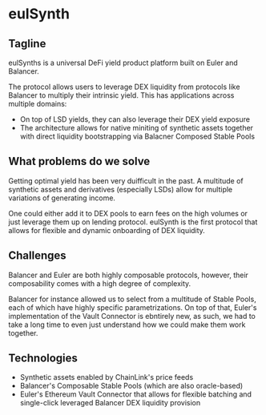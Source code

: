 # eulSynth

## Tagline

eulSynths is a universal DeFi yield product platform built on Euler and Balancer.

The protocol allows users to leverage DEX liquidity from protocols like Balancer to multiply their intrinsic yield. This has applications across multiple domains:

- On top of LSD yields, they can also leverage their DEX yield exposure
- The architecture allows for native miniting of synthetic assets together with direct liquidity bootstrapping via Balacner Composed Stable Pools


## What problems do we solve

Getting optimal yield has been very duifficult in the past. A multitude of synthetic assets and derivatives (especially LSDs) allow for multiple variations of generating income.

One could either add it to DEX pools to earn fees on the high volumes or just leverage them up on lending protocol.
eulSynth is the first protocol that allows for flexible and dynamic onboarding of DEX liquidity.

## Challenges

Balancer and Euler are both highly composable protocols, however, their composability comes with a high degree of complexity.

Balancer for instance allowed us to select from a multitude of Stable Pools, each of which have highly specific parametrizations. On top of that, Euler's implementation of the Vault Connector is ebntirely new, as such, we had to take a long time to even just understand how we could make them work together.

## Technologies 

- Synthetic assets enabled by ChainLink's price feeds
- Balancer's Composable Stable Pools (which are also oracle-based)
- Euler's Ethereum Vault Connector that allows for flexible batching and single-click leveraged Balancer DEX liquidity provision
